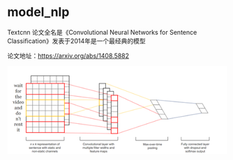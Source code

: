 # model_nlp
  Textcnn 论文全名是《Convolutional Neural Networks for Sentence Classification》发表于2014年是一个最经典的模型
  
  论文地址：https://arxiv.org/abs/1408.5882

![Image](https://raw.githubusercontent.com/Jerryten/model_nlp/master/textcnn/textcnn_model.jpg)
